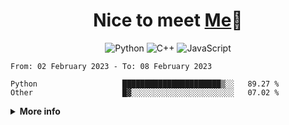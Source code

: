 <h1 align="center">Nice to meet <a href="https://glyb.github.io" target="_blank">Me</a>👋</h1>

<div align="center">
  
  ![Python](https://img.shields.io/badge/python-3670A0?style=for-the-badge&logo=python&logoColor=ffdd54)
  ![C++](https://img.shields.io/badge/c++-%2300599C.svg?style=for-the-badge&logo=c%2B%2B&logoColor=white)
  ![JavaScript](https://img.shields.io/badge/javascript-%23323330.svg?style=for-the-badge&logo=javascript&logoColor=%23F7DF1E)
 </div>

 <!--START_SECTION:waka-->

```text
From: 02 February 2023 - To: 08 February 2023

Python                   ██████████████████████▒░░   89.27 %
Other                    █▓░░░░░░░░░░░░░░░░░░░░░░░   07.02 %
```

<!--END_SECTION:waka-->

<details close="true">

  <summary><b>More info</b></summary>

  ```  
  Nothin here...
  ```
 </details>


 
